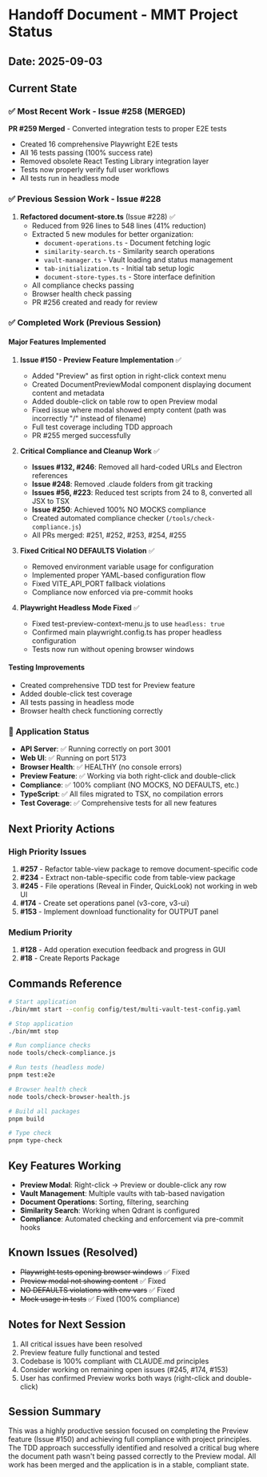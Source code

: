 # Handoff Document - MMT Project Status

## Date: 2025-09-03

## Current State

### ✅ Most Recent Work - Issue #258 (MERGED)

**PR #259 Merged** - Converted integration tests to proper E2E tests
- Created 16 comprehensive Playwright E2E tests
- All 16 tests passing (100% success rate)
- Removed obsolete React Testing Library integration layer
- Tests now properly verify full user workflows
- All tests run in headless mode

### ✅ Previous Session Work - Issue #228

1. **Refactored document-store.ts** (Issue #228) ✅
   - Reduced from 926 lines to 548 lines (41% reduction)
   - Extracted 5 new modules for better organization:
     - `document-operations.ts` - Document fetching logic
     - `similarity-search.ts` - Similarity search operations
     - `vault-manager.ts` - Vault loading and status management
     - `tab-initialization.ts` - Initial tab setup logic
     - `document-store-types.ts` - Store interface definition
   - All compliance checks passing
   - Browser health check passing
   - PR #256 created and ready for review

### ✅ Completed Work (Previous Session)

#### Major Features Implemented

1. **Issue #150 - Preview Feature Implementation** ✅
   - Added "Preview" as first option in right-click context menu
   - Created DocumentPreviewModal component displaying document content and metadata
   - Added double-click on table row to open Preview modal
   - Fixed issue where modal showed empty content (path was incorrectly "/" instead of filename)
   - Full test coverage including TDD approach
   - PR #255 merged successfully

2. **Critical Compliance and Cleanup Work** ✅
   - **Issues #132, #246**: Removed all hard-coded URLs and Electron references
   - **Issue #248**: Removed .claude folders from git tracking
   - **Issues #56, #223**: Reduced test scripts from 24 to 8, converted all JSX to TSX
   - **Issue #250**: Achieved 100% NO MOCKS compliance
   - Created automated compliance checker (`/tools/check-compliance.js`)
   - All PRs merged: #251, #252, #253, #254, #255

3. **Fixed Critical NO DEFAULTS Violation** ✅
   - Removed environment variable usage for configuration
   - Implemented proper YAML-based configuration flow
   - Fixed VITE_API_PORT fallback violations
   - Compliance now enforced via pre-commit hooks

4. **Playwright Headless Mode Fixed** ✅
   - Fixed test-preview-context-menu.js to use `headless: true`
   - Confirmed main playwright.config.ts has proper headless configuration
   - Tests now run without opening browser windows

#### Testing Improvements
- Created comprehensive TDD test for Preview feature
- Added double-click test coverage
- All tests passing in headless mode
- Browser health check functioning correctly

### 🎯 Application Status
- **API Server**: ✅ Running correctly on port 3001
- **Web UI**: ✅ Running on port 5173
- **Browser Health**: ✅ HEALTHY (no console errors)
- **Preview Feature**: ✅ Working via both right-click and double-click
- **Compliance**: ✅ 100% compliant (NO MOCKS, NO DEFAULTS, etc.)
- **TypeScript**: ✅ All files migrated to TSX, no compilation errors
- **Test Coverage**: ✅ Comprehensive tests for all new features

## Next Priority Actions

### High Priority Issues
1. **#257** - Refactor table-view package to remove document-specific code
2. **#234** - Extract non-table-specific code from table-view package
3. **#245** - File operations (Reveal in Finder, QuickLook) not working in web UI
4. **#174** - Create set operations panel (v3-core, v3-ui)
5. **#153** - Implement download functionality for OUTPUT panel

### Medium Priority
1. **#128** - Add operation execution feedback and progress in GUI
2. **#18** - Create Reports Package

## Commands Reference

```bash
# Start application
./bin/mmt start --config config/test/multi-vault-test-config.yaml

# Stop application
./bin/mmt stop

# Run compliance checks
node tools/check-compliance.js

# Run tests (headless mode)
pnpm test:e2e

# Browser health check
node tools/check-browser-health.js

# Build all packages
pnpm build

# Type check
pnpm type-check
```

## Key Features Working
- **Preview Modal**: Right-click → Preview or double-click any row
- **Vault Management**: Multiple vaults with tab-based navigation
- **Document Operations**: Sorting, filtering, searching
- **Similarity Search**: Working when Qdrant is configured
- **Compliance**: Automated checking and enforcement via pre-commit hooks

## Known Issues (Resolved)
- ~~Playwright tests opening browser windows~~ ✅ Fixed
- ~~Preview modal not showing content~~ ✅ Fixed
- ~~NO DEFAULTS violations with env vars~~ ✅ Fixed
- ~~Mock usage in tests~~ ✅ Fixed (100% compliance)

## Notes for Next Session
1. All critical issues have been resolved
2. Preview feature fully functional and tested
3. Codebase is 100% compliant with CLAUDE.md principles
4. Consider working on remaining open issues (#245, #174, #153)
5. User has confirmed Preview works both ways (right-click and double-click)

## Session Summary
This was a highly productive session focused on completing the Preview feature (Issue #150) and achieving full compliance with project principles. The TDD approach successfully identified and resolved a critical bug where the document path wasn't being passed correctly to the Preview modal. All work has been merged and the application is in a stable, compliant state.